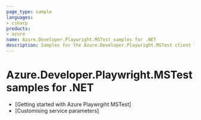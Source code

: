 ```yaml
---
page_type: sample
languages:
- csharp
products:
- azure
name: Azure.Developer.Playwright.MSTest samples for .NET
description: Samples for the Azure.Developer.Playwright.MSTest client library
---
```


# Azure.Developer.Playwright.MSTest samples for .NET

- [Getting started with Azure Playwrgiht MSTest]<!--(https://github.com/Azure/azure-sdk-for-net/tree/main/sdk/loadtestservice/Azure.Developer.Playwright.MSTest/samples/Sample1_SimpleSetup.md)-->
- [Customising service parameters]<!--(https://github.com/Azure/azure-sdk-for-net/tree/main/sdk/loadtestservice/Azure.Developer.Playwright.MSTest/samples/Sample2_CustomisingServiceParameters.md)-->